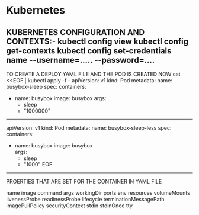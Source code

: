 # Kubernetes
KUBERNETES CONFIGURATION AND CONTEXTS:-
kubectl config view 
kubectl config get-contexts
kubectl config set-credentials name --username=.....  --password=....
----------------------------------------------------------------------------------------------------------------
TO CREATE A DEPLOY.YAML FILE AND THE POD IS CREATED NOW 
cat <<EOF | kubectl apply -f -
apiVersion: v1
kind: Pod
metadata:
  name: busybox-sleep
spec:
  containers:
  - name: busybox
    image: busybox
    args:         
    - sleep
    - "1000000"
---
apiVersion: v1
kind: Pod
metadata:
  name: busybox-sleep-less
spec:
  containers:
  - name: busybox
    image: busybox           
    args:
    - sleep
    - "1000"
EOF
----------------------------------------------------------------------------------------------------------------
PROERTIES THAT ARE SET FOR THE CONTAINER IN YAML FILE 

name
image
command
args
workingDir
ports
env
resources
volumeMounts
livenessProbe
readinessProbe
lifecycle
terminationMessagePath
imagePullPolicy
securityContext
stdin
stdinOnce
tty
